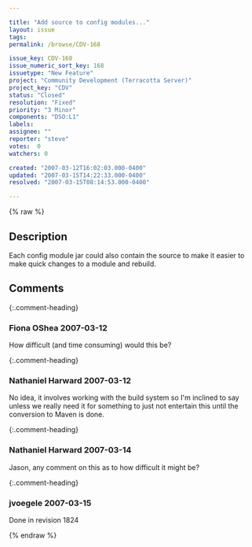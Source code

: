 ```yaml
---

title: "Add source to config modules..."
layout: issue
tags: 
permalink: /browse/CDV-168

issue_key: CDV-168
issue_numeric_sort_key: 168
issuetype: "New Feature"
project: "Community Development (Terracotta Server)"
project_key: "CDV"
status: "Closed"
resolution: "Fixed"
priority: "3 Minor"
components: "DSO:L1"
labels: 
assignee: ""
reporter: "steve"
votes:  0
watchers: 0

created: "2007-03-12T16:02:03.000-0400"
updated: "2007-03-15T14:22:33.000-0400"
resolved: "2007-03-15T08:14:53.000-0400"

---
```




{% raw %}



## Description

<div markdown="1" class="description">

Each config module jar could also contain the source to make it easier to make quick changes to a module and rebuild. 

</div>

## Comments


{:.comment-heading}
### **Fiona OShea** <span class="date">2007-03-12</span>

<div markdown="1" class="comment">

How difficult (and time consuming) would this be?

</div>


{:.comment-heading}
### **Nathaniel Harward** <span class="date">2007-03-12</span>

<div markdown="1" class="comment">

No idea, it involves working with the build system so I'm inclined to say unless we really need it for something to just not entertain this until the conversion to Maven is done.

</div>


{:.comment-heading}
### **Nathaniel Harward** <span class="date">2007-03-14</span>

<div markdown="1" class="comment">

Jason, any comment on this as to how difficult it might be?

</div>


{:.comment-heading}
### **jvoegele** <span class="date">2007-03-15</span>

<div markdown="1" class="comment">

Done in revision 1824

</div>



{% endraw %}

